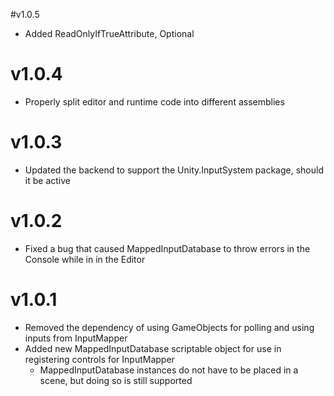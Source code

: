 #v1.0.5
- Added ReadOnlyIfTrueAttribute, Optional

# v1.0.4
- Properly split editor and runtime code into different assemblies

# v1.0.3
- Updated the backend to support the Unity.InputSystem package, should it be active

# v1.0.2
- Fixed a bug that caused MappedInputDatabase to throw errors in the Console while in in the Editor

# v1.0.1
- Removed the dependency of using GameObjects for polling and using inputs from InputMapper
- Added new MappedInputDatabase scriptable object for use in registering controls for InputMapper
  - MappedInputDatabase instances do not have to be placed in a scene, but doing so is still supported